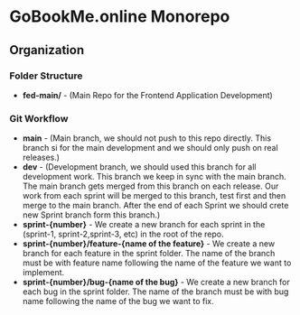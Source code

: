 # GoBookMe.online Monorepo

## Organization

### Folder Structure

-   **fed-main/** - (Main Repo for the Frontend Application Development)

### Git Workflow

-   **main** - (Main branch, we should not push to this repo directly. This branch si for the main development and we should only push on real releases.)
-   **dev** - (Development branch, we should used this branch for all development work. This branch we keep in sync with the main branch. The main branch gets merged from this branch on each release. Our work from each sprint will be merged to this branch, test first and then merge to the main branch. After the end of each Sprint we should crete new Sprint branch form this branch.)
-   **sprint-{number}** - We create a new branch for each sprint in the (sprint-1, sprint-2,sprint-3, etc) in the root of the repo.
-   **sprint-{number}/feature-{name of the feature}** - We create a new branch for each feature in the sprint folder. The name of the branch must be with feature name following the name of the feature we want to implement.
-   **sprint-{number}/bug-{name of the bug}** - We create a new branch for each bug in the sprint folder. The name of the branch must be with bug name following the name of the bug we want to fix.
